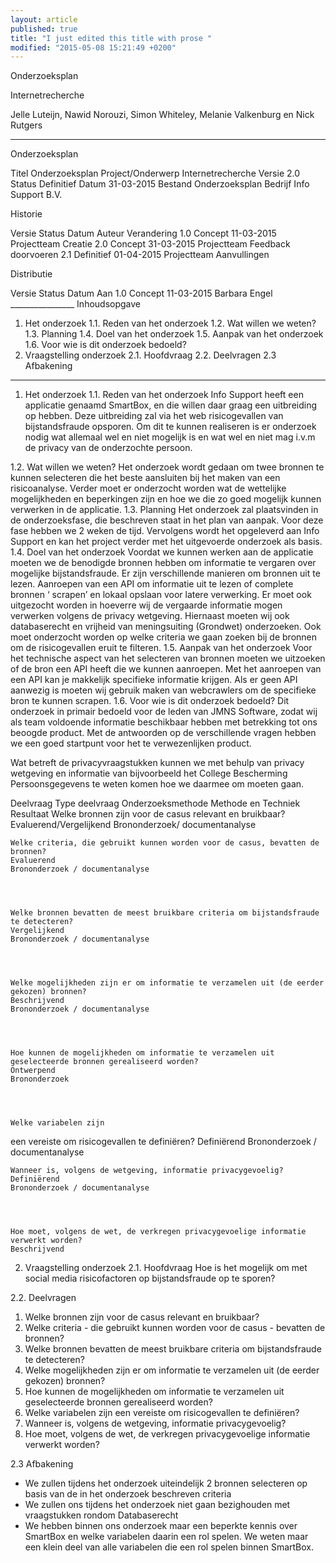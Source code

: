 ```yaml
---
layout: article
published: true
title: "I just edited this title with prose "
modified: "2015-05-08 15:21:49 +0200"
---
```



Onderzoeksplan
 
 
Internetrecherche
 
 
 
Jelle Luteijn, Nawid Norouzi, Simon Whiteley, Melanie Valkenburg en Nick Rutgers
________________


Onderzoeksplan


Titel
	Onderzoeksplan
	Project/Onderwerp
	Internetrecherche
	Versie
	2.0
	Status
	Definitief
	Datum
	31-03-2015
	Bestand
	Onderzoeksplan
	Bedrijf
	Info Support B.V.
	 
 
Historie
 
Versie
	Status
	Datum
	Auteur
	Verandering
	1.0
	Concept
	11-03-2015
	Projectteam
	Creatie
	2.0
	Concept
	31-03-2015
	Projectteam
	Feedback doorvoeren
	2.1
	Definitief
	01-04-2015
	Projectteam
	Aanvullingen
	

Distributie
 
Versie
	Status
	Datum
	Aan
	1.0
	Concept
	11-03-2015
	Barbara Engel
	________________
Inhoudsopgave


1. Het onderzoek
1.1. Reden van het onderzoek
1.2. Wat willen we weten?
1.3. Planning
1.4. Doel van het onderzoek
1.5. Aanpak van het onderzoek
1.6. Voor wie is dit onderzoek bedoeld?
2. Vraagstelling onderzoek
2.1. Hoofdvraag
2.2. Deelvragen
2.3 Afbakening




________________


1. Het onderzoek
1.1. Reden van het onderzoek
Info Support heeft een applicatie genaamd SmartBox, en die willen daar graag een uitbreiding op hebben. Deze uitbreiding zal via het web risicogevallen van bijstandsfraude opsporen. Om dit te kunnen realiseren is er onderzoek nodig wat allemaal wel en niet mogelijk is en wat wel en niet mag i.v.m de privacy van de onderzochte persoon.


1.2. Wat willen we weten?
Het onderzoek wordt gedaan om twee bronnen te kunnen selecteren die het beste aansluiten bij het maken van een risicoanalyse. Verder moet er onderzocht worden wat de wettelijke mogelijkheden en beperkingen zijn en hoe we die zo goed mogelijk kunnen verwerken in de applicatie.
1.3. Planning
Het onderzoek zal plaatsvinden in de onderzoeksfase, die beschreven staat in het plan van aanpak. Voor deze fase hebben we 2 weken de tijd. Vervolgens wordt het opgeleverd aan Info Support en kan het project verder met het uitgevoerde onderzoek als basis.
1.4. Doel van het onderzoek 
Voordat we kunnen werken aan de applicatie moeten we de benodigde bronnen hebben om informatie te vergaren over mogelijke bijstandsfraude. Er zijn verschillende manieren om bronnen uit te lezen. Aanroepen van een API om informatie uit te lezen of complete bronnen ‘ scrapen’  en lokaal opslaan voor latere verwerking. Er moet ook uitgezocht worden in hoeverre wij de vergaarde informatie mogen verwerken volgens de privacy wetgeving. Hiernaast moeten wij ook databaserecht en vrijheid van meningsuiting (Grondwet) onderzoeken. Ook moet onderzocht worden op welke criteria we gaan zoeken bij de bronnen om de risicogevallen eruit te filteren.
1.5. Aanpak van het onderzoek
Voor het technische aspect van het selecteren van bronnen moeten we uitzoeken of de bron een API heeft die we kunnen aanroepen. Met het aanroepen van een API kan je makkelijk specifieke informatie krijgen. Als er geen API aanwezig is moeten wij gebruik maken van webcrawlers om de specifieke bron te kunnen scrapen. 
1.6. Voor wie is dit onderzoek bedoeld?
Dit onderzoek in primair bedoeld voor de leden van JMNS Software, zodat wij als team voldoende informatie beschikbaar hebben met betrekking tot ons beoogde product.
Met de antwoorden op de verschillende vragen hebben we een goed startpunt voor het te verwezenlijken product. 


Wat betreft de privacyvraagstukken kunnen we met behulp van privacy wetgeving en informatie van bijvoorbeeld het College Bescherming Persoonsgegevens te weten komen hoe we daarmee om moeten gaan.  


Deelvraag
	Type deelvraag
	Onderzoeksmethode
	Methode en Techniek
	Resultaat
	Welke bronnen zijn voor de casus relevant en bruikbaar? 
	Evaluerend/Vergelijkend
	Brononderzoek/ documentanalyse
	

	

	Welke criteria, die gebruikt kunnen worden voor de casus, bevatten de bronnen? 
	Evaluerend
	Brononderzoek / documentanalyse
	

	

	Welke bronnen bevatten de meest bruikbare criteria om bijstandsfraude te detecteren?
	Vergelijkend
	Brononderzoek / documentanalyse
	

	

	Welke mogelijkheden zijn er om informatie te verzamelen uit (de eerder gekozen) bronnen?
	Beschrijvend
	Brononderzoek / documentanalyse
	

	

	Hoe kunnen de mogelijkheden om informatie te verzamelen uit geselecteerde bronnen gerealiseerd worden?
	Ontwerpend
	Brononderzoek
	

	

	Welke variabelen zijn 
een vereiste om risicogevallen te definiëren?
	Definiërend
	Brononderzoek / documentanalyse
	

	

	Wanneer is, volgens de wetgeving, informatie privacygevoelig?
	Definiërend
	Brononderzoek / documentanalyse
	

	

	Hoe moet, volgens de wet, de verkregen privacygevoelige informatie verwerkt worden?
	Beschrijvend
	

	

	

	

2. Vraagstelling onderzoek
2.1. Hoofdvraag
Hoe is het mogelijk om met social media risicofactoren op bijstandsfraude op te sporen?


2.2. Deelvragen
1. Welke bronnen zijn voor de casus relevant en bruikbaar? 
2. Welke criteria  - die gebruikt kunnen worden voor de casus - bevatten de bronnen? 
3. Welke bronnen bevatten de meest bruikbare criteria om bijstandsfraude te detecteren?
4. Welke mogelijkheden zijn er om informatie te verzamelen uit (de eerder gekozen) bronnen?
5. Hoe kunnen de mogelijkheden om informatie te verzamelen uit geselecteerde bronnen gerealiseerd worden?
6. Welke variabelen zijn een vereiste om risicogevallen te definiëren?
7. Wanneer is, volgens de wetgeving, informatie privacygevoelig?
8. Hoe moet, volgens de wet, de verkregen privacygevoelige informatie verwerkt worden? 


2.3 Afbakening
* We zullen tijdens het onderzoek uiteindelijk 2 bronnen selecteren op basis van de in het onderzoek beschreven criteria
* We zullen ons tijdens het onderzoek niet gaan bezighouden met vraagstukken rondom Databaserecht
* We hebben binnen ons onderzoek maar een beperkte kennis over SmartBox en welke variabelen daarin een rol spelen. We weten maar een klein deel van alle variabelen die een rol spelen binnen SmartBox.
